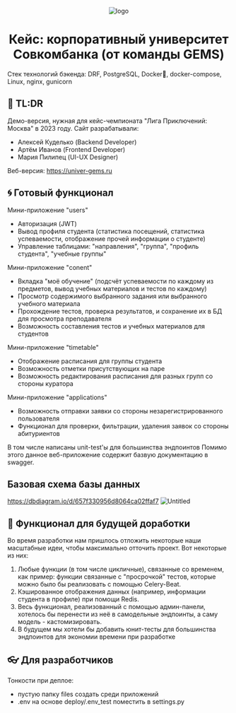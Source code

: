 <p align="center">
  <img src="https://sun9-21.userapi.com/impg/cPGcvTz3BIhOEKkqmCY6n4TRp_QucnlHUjO9pw/1iAQfH79NqI.jpg?size=552x347&quality=96&sign=4279860d4e6141679593966c2ad3f2ae&type=album" alt="logo">
</p>

<h1 align="center">Кейс: корпоративный университет Совкомбанка (от команды GEMS)</h1>


Стек технологий бэкенда: DRF, PostgreSQL, Docker🐳, docker-compose, Linux, nginx, gunicorn
##  :speech_balloon: TL:DR 

Демо-версия, нужная для кейс-чемпионата "Лига Приключений: Москва" в 2023 году. 
Сайт разрабатывали:
 - Алексей Куделько (Backend Developer)
 - Артём Иванов (Frontend Developer)
 - Мария Пилипец (UI-UX Designer)

Веб-версия: https://univer-gems.ru


## 🌀 Готовый функционал

Мини-приложение "users"
* Авторизация (JWT)
* Вывод профиля студента (статистика посещений, статистика успеваемости, отображение прочей информации о студенте)
* Управление таблицами: "направления", "группа", "профиль студента", "учебные группы"

Мини-приложение "conent"
* Вкладка "моё обучение" (подсчёт успеваемости по каждому из предметов, вывод учебных материалов и тестов по каждому)
* Просмотр содержимого выбранного задания или выбранного учебного материала
* Прохождение тестов, проверка результатов, и сохранение их в БД для просмотра преподавателя
* Возможность составления тестов и учебных материалов для студентов

Мини-приложение "timetable"
* Отображение расписания для группы студента
* Возможность отметки присутствующих на паре
* Возможность редактирования расписания для разных групп со стороны куратора

Мини-приложение "applications"
* Возможность отправки заявки со стороны незарегистрированного пользователя
* Функционал для проверки, фильтрации, удаления заявок со стороны абитуриентов

 В том числе написаны unit-test'ы для большинства эндпоинтов
 Помимо этого данное веб-приложение содержит базвую документацию в swagger.

## Базовая схема базы данных
https://dbdiagram.io/d/657f330956d8064ca02ffaf7
![Untitled](https://github.com/sh1nkey/adventure-league-2023-case/assets/110509023/19fcd115-b2b8-4c81-9912-2b90b45cf4d1)


## 💭 Функционал для будущей доработки

Во время разработки нам пришлось отложить некоторые наши масштабные идеи, чтобы максимально отточить проект. Вот некоторые из них:
1) Любые функции (в том числе цикличные), связанные со временем, как пример: функции связанные с "просрочкой" тестов, которые можно было бы реализовать с помощью Celery-Beat.
2) Кэшированное отображения данных (например, информации студента в профиле) при помощи Redis.
3) Весь функционал, реализованный с помощью админ-панели, хотелось бы перенести из неё в самодельные эндпоинты, а саму модель - кастомизировать.
4) В будущем мы хотели бы добавить юнит-тесты для большинства эндпоинтов для экономии времени при разработке




## 👓 Для разработчиков
Тонкости при деплое:
 - пустую папку files создать среди приложений
 - .env на основе deploy/.env_test поместить в settings.py
